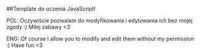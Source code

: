 ##Template do uczenia JavaScript!


POL:
Oczywiście pozwalam do modyfikowania i edytowania ich bez mojej zgody :) Miłej zabawy <3

ENG:
Of course I allow you to modify and edit them without my permission :) Have fun <3

